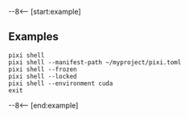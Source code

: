 --8<-- [start:example]

## Examples

```shell
pixi shell
pixi shell --manifest-path ~/myproject/pixi.toml
pixi shell --frozen
pixi shell --locked
pixi shell --environment cuda
exit
```

--8<-- [end:example]
